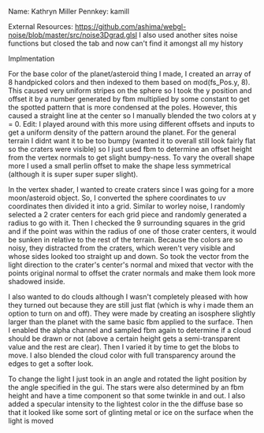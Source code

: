 Name: Kathryn Miller
Pennkey: kamill

External Resources:
https://github.com/ashima/webgl-noise/blob/master/src/noise3Dgrad.glsl
I also used another sites noise functions but closed the tab and now can't find it amongst all my history

Implmentation

For the base color of the planet/asteroid thing I made, I created an array of 8 handpicked colors and then indexed to them based on mod(fs_Pos.y, 8). This caused very uniform stripes on the sphere so I took the y position and offset it by a number generated by fbm multiplied by some constant to get the spotted pattern that is more condensed at the poles. However, this caused a straight line at the center so I manually blended the two colors at y = 0. Edit: I played around with this more using different offsets and inputs to get a uniform density of the pattern around the planet. For the general terrain I didnt want it to be too bumpy (wanted it to overall still look fairly flat so the craters were visible) so I just used fbm to determine an offset height from the vertex normals to get slight bumpy-ness. To vary the overall shape more I used a small perlin offset to make the shape less symmetrical (although it is super super super slight).

In the vertex shader, I wanted to create craters since I was going for a more moon/asteroid object. So, I converted the sphere coordinates to uv coordinates then divided it into a grid. Similar to worley noise, I randomly selected a 2 crater centers for each grid piece and randomly generated a radius to go with it. Then I checked the 9 surrounding squares in the grid and if the point was within the radius of one of those crater centers, it would be sunken in relative to the rest of the terrain. Because the colors are so noisy, they distracted from the craters, which weren't very visible and whose sides looked too straight up and down. So took the vector from the light direction to the crater's center's normal and mixed that vector with the points original normal to offset the crater normals and make them look more shadowed inside.

I also wanted to do clouds although I wasn't completely pleased with how they turned out because they are still just flat (which is why i made them an option to turn on and off). They were made by creating an isosphere slightly larger than the planet with the same basic fbm applied to the surface. Then I enabled the alpha channel and sampled fbm again to determine if a cloud should be drawn or not (above a certain height gets a semi-transparent value and the rest are clear). Then I varied it by time to get the blobs to move. I also blended the cloud color with full transparency around the edges to get a softer look.

To change the light I just took in an angle and rotated the light position by the angle specified in the gui.
The stars were also determined by an fbm height and have a time component so that some twinkle in and out.
I also added a specular intensity to the lightest color in the the diffuse base so that it looked like some sort of glinting metal or ice on the surface when the light is moved